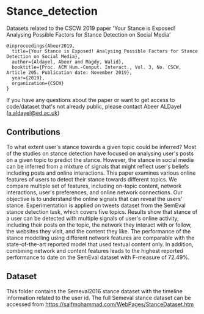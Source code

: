 # Stance_detection
Datasets related to the CSCW 2019 paper 'Your Stance is Exposed! Analysing Possible Factors for
Stance Detection on Social Media'

```
@inproceedings{Abeer2019,
  title={Your Stance is Exposed! Analysing Possible Factors for Stance Detection on Social Media},
  author={Aldayel, Abeer and Magdy, Walid},
  booktitle={Proc. ACM Hum.-Comput. Interact., Vol. 3, No. CSCW, Article 205. Publication date: November 2019},
  year={2019},
  organization={CSCW}
}
```




If you have any questions about the paper or want to get access to code/dataset that's not already public, please contact Abeer ALDayel (a.aldayel@ed.ac.uk)

## Contributions
To what extent user's stance towards a given topic could be inferred?  Most of the studies on stance detection have focused on analysing user's posts on a given topic to predict the stance. However, the stance in social media can be inferred from a mixture of signals that might reflect user's beliefs including posts and online interactions. This paper examines various online features of users to detect their stance towards different topics. We compare multiple set of features, including on-topic content, network interactions, user's preferences, and online network connections. Our objective is to understand the online signals that can reveal the users' stance. Experimentation is applied on tweets dataset from the SemEval stance detection task, which covers five topics. Results show that stance of a user can be detected with multiple signals of user's online activity, including their posts on the topic, the network they interact with or follow, the websites they visit, and the content they like. 
The performance of the stance modelling using different network features are comparable with the state-of-the-art reported model that used textual content only. In addition, combining network and content features leads to the highest reported performance to date on the SemEval dataset with F-measure of 72.49\%.

## Dataset

This folder contains the Semeval2016 stance dataset with the timeline information related to the user id. 
The full Semeval stance dataset can be accessed from https://saifmohammad.com/WebPages/StanceDataset.htm 
